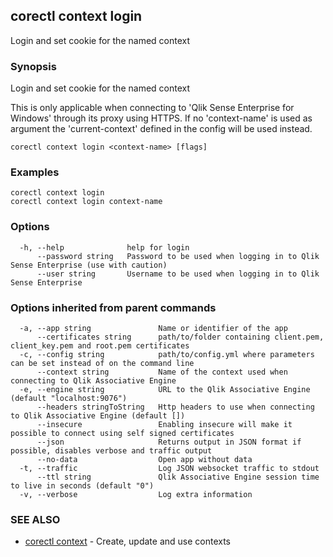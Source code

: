 ## corectl context login

Login and set cookie for the named context

### Synopsis

Login and set cookie for the named context

This is only applicable when connecting to 'Qlik Sense Enterprise for Windows' through its proxy using HTTPS.
If no 'context-name' is used as argument the 'current-context' defined in the config will be used instead.

```
corectl context login <context-name> [flags]
```

### Examples

```
corectl context login
corectl context login context-name
```

### Options

```
  -h, --help              help for login
      --password string   Password to be used when logging in to Qlik Sense Enterprise (use with caution)
      --user string       Username to be used when logging in to Qlik Sense Enterprise
```

### Options inherited from parent commands

```
  -a, --app string               Name or identifier of the app
      --certificates string      path/to/folder containing client.pem, client_key.pem and root.pem certificates
  -c, --config string            path/to/config.yml where parameters can be set instead of on the command line
      --context string           Name of the context used when connecting to Qlik Associative Engine
  -e, --engine string            URL to the Qlik Associative Engine (default "localhost:9076")
      --headers stringToString   Http headers to use when connecting to Qlik Associative Engine (default [])
      --insecure                 Enabling insecure will make it possible to connect using self signed certificates
      --json                     Returns output in JSON format if possible, disables verbose and traffic output
      --no-data                  Open app without data
  -t, --traffic                  Log JSON websocket traffic to stdout
      --ttl string               Qlik Associative Engine session time to live in seconds (default "0")
  -v, --verbose                  Log extra information
```

### SEE ALSO

* [corectl context](corectl_context.md)	 - Create, update and use contexts

